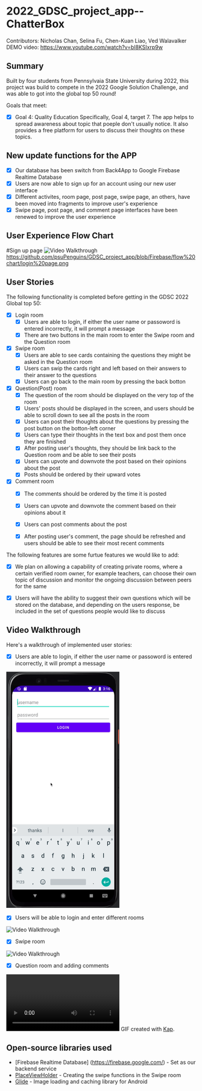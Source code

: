 # 2022_GDSC_project_app-- ChatterBox
Contributors: Nicholas Chan, Selina Fu, Chen-Kuan Liao, Ved Walavalker
DEMO video: https://www.youtube.com/watch?v=bl8KSIxrp9w

## Summary
Built by four students from Pennsylvaia State University during 2022, this project was build to compete in the 2022 Google Solution Challenge, and was able to got into the global top 50 round!

Goals that meet:
- [X] Goal 4: Quality Education 
Specifically, Goal 4, target 7. The app helps to spread awareness about topic that poeple don't usually notice. It also provides a free platform for users to discuss their thoughts on these topics.

## New update functions for the APP
-[X] Our database has been switch from Back4App to Google Firebase Realtime Database
-[X] Users are now able to sign up for an account using our new user interface
-[X] Different activites, room page, post page, swipe page, an others, have been moved into fragments to improve user's experience
-[X] Swipe page, post page, and comment page interfaces have been renewed to improve the user experience

## User Experience Flow Chart
#Sign up page
<img src='(https://github.com/psuPenguins/GDSC_project_app/blob/Firebase/flow%20chart/login%20page.png)' title='Video Walkthrough' width='300px' alt='Video Walkthrough' />
https://github.com/psuPenguins/GDSC_project_app/blob/Firebase/flow%20chart/login%20page.png


## User Stories

The following functionality is completed before getting in the GDSC 2022 Global top 50:
- [X] Login room
  - [X] Users are able to login, if either the user name or passoword is entered incorrectly, it will prompt a message
  - [X] There are two buttons in the main room to enter the Swipe room and the Question room

- [X] Swipe room 
  - [X] Users are able to see cards containing the questions they might be asked in the Question room
  - [X] Users can swip the cards right and left based on their answers to their answer to the questions
  - [X] Users can go back to the main room by pressing the back botton
 
- [X] Question(Post) room
  - [X] The question of the room should be displayed on the very top of the room
  - [X] Users' posts should be displayed in the screen, and users should be able to scroll down to see all the posts in the room
  - [X] Users can post their thoughts about the questions by pressing the post button on the botton-left corner
  - [X] Users can type their thoughts in the text box and post them once they are finished
  - [X] After posting user's thoughts, they should be link back to the Question room and be able to see their posts
  - [X] Users can upvote and downvote the post based on their opinions about the post
  - [X] Posts should be ordered by their upward votes
 
- [X] Comment room
  - [X] The comments should be ordered by the time it is posted
  - [X] Users can upvote and downvote the comment based on their opinions about it
  - [X] Users can post comments about the post 
  - [X] After posting user's comment, the page should be refreshed and users should be able to see their most recent comments
  

The following features are some furtue features we would like to add:

- [X] We plan on allowing a capability of creating private rooms, where a certain verified room owner, for example teachers, can choose their own topic of discussion and monitor the ongoing discussion between peers for the same
- [X] Users will have the ability to suggest their own questions which will be stored on the database, and depending on the users response, be included in the set of questions people would like to discuss
 

## Video Walkthrough

Here's a walkthrough of implemented user stories:
- [X] Users are able to login, if either the user name or passoword is entered incorrectly, it will prompt a message

<img src='https://github.com/psuPenguins/GDSC_project_app/blob/main/gifs/login_fail.gif' title='Video Walkthrough' width='300px' alt='Video Walkthrough' />

- [X] Users will be able to login and enter different rooms

<img src='https://github.com/psuPenguins/GDSC_project_app/blob/main/gifs/login_back_buttons.gif' title='Video Walkthrough' width='300px' alt='Video Walkthrough' />

- [X] Swipe room

<img src='https://github.com/psuPenguins/GDSC_project_app/blob/main/gifs/swipe.gif' title='Video Walkthrough' width='300px' alt='Video Walkthrough' />

- [X] Question room and adding comments

![Imgur Image](https://i.imgur.com/8LcXaHj.mp4)
GIF created with [Kap](https://getkap.co/).

## Open-source libraries used

- [Firebase Realtime Database] (https://firebase.google.com/) - Set as our backend service
- [PlaceViewHolder](https://github.com/janishar/PlaceHolderView) - Creating the swipe functions in the Swipe room
- [Glide](https://github.com/bumptech/glide) - Image loading and caching library for Android


